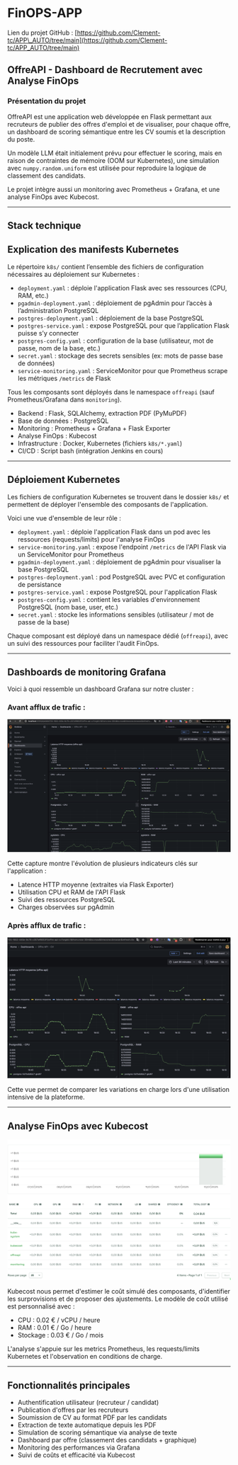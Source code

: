 # FinOPS-APP

Lien du projet GitHub : [https://github.com/Clement-tc/APP\_AUTO/tree/main](https://github.com/Clement-tc/APP_AUTO/tree/main)

## OffreAPI - Dashboard de Recrutement avec Analyse FinOps

### Présentation du projet

OffreAPI est une application web développée en Flask permettant aux recruteurs de publier des offres d'emploi et de visualiser, pour chaque offre, un dashboard de scoring sémantique entre les CV soumis et la description du poste.

Un modèle LLM était initialement prévu pour effectuer le scoring, mais en raison de contraintes de mémoire (OOM sur Kubernetes), une simulation avec `numpy.random.uniform` est utilisée pour reproduire la logique de classement des candidats.

Le projet intègre aussi un monitoring avec Prometheus + Grafana, et une analyse FinOps avec Kubecost.

---

## Stack technique

## Explication des manifests Kubernetes

Le répertoire `k8s/` contient l’ensemble des fichiers de configuration nécessaires au déploiement sur Kubernetes :

* `deployment.yaml` : déploie l'application Flask avec ses ressources (CPU, RAM, etc.)
* `pgadmin-deployment.yaml` : déploiement de pgAdmin pour l’accès à l’administration PostgreSQL
* `postgres-deployment.yaml` : déploiement de la base PostgreSQL
* `postgres-service.yaml` : expose PostgreSQL pour que l’application Flask puisse s’y connecter
* `postgres-config.yaml` : configuration de la base (utilisateur, mot de passe, nom de la base, etc.)
* `secret.yaml` : stockage des secrets sensibles (ex: mots de passe base de données)
* `service-monitoring.yaml` : ServiceMonitor pour que Prometheus scrape les métriques `/metrics` de Flask

Tous les composants sont déployés dans le namespace `offreapi` (sauf Prometheus/Grafana dans `monitoring`).

* Backend : Flask, SQLAlchemy, extraction PDF (PyMuPDF)
* Base de données : PostgreSQL
* Monitoring : Prometheus + Grafana + Flask Exporter
* Analyse FinOps : Kubecost
* Infrastructure : Docker, Kubernetes (fichiers `k8s/*.yaml`)
* CI/CD : Script bash (intégration Jenkins en cours)

---

## Déploiement Kubernetes

Les fichiers de configuration Kubernetes se trouvent dans le dossier `k8s/` et permettent de déployer l'ensemble des composants de l'application.

Voici une vue d'ensemble de leur rôle :

* `deployment.yaml` : déploie l'application Flask dans un pod avec les ressources (requests/limits) pour l'analyse FinOps
* `service-monitoring.yaml` : expose l'endpoint `/metrics` de l'API Flask via un ServiceMonitor pour Prometheus
* `pgadmin-deployment.yaml` : déploiement de pgAdmin pour visualiser la base PostgreSQL
* `postgres-deployment.yaml` : pod PostgreSQL avec PVC et configuration de persistance
* `postgres-service.yaml` : expose PostgreSQL pour l'application Flask
* `postgres-config.yaml` : contient les variables d'environnement PostgreSQL (nom base, user, etc.)
* `secret.yaml` : stocke les informations sensibles (utilisateur / mot de passe de la base)

Chaque composant est déployé dans un namespace dédié (`offreapi`), avec un suivi des ressources pour faciliter l'audit FinOps.

---

## Dashboards de monitoring Grafana

Voici à quoi ressemble un dashboard Grafana sur notre cluster :

### Avant afflux de trafic :

![Dashboard avant afflux](captures/Avant_requests.png)

Cette capture montre l'évolution de plusieurs indicateurs clés sur l'application :

* Latence HTTP moyenne (extraites via Flask Exporter)
* Utilisation CPU et RAM de l'API Flask
* Suivi des ressources PostgreSQL
* Charges observées sur pgAdmin

### Après afflux de trafic :

![Dashboard après afflux](captures/Apres_requests.png)

Cette vue permet de comparer les variations en charge lors d'une utilisation intensive de la plateforme.

---

## Analyse FinOps avec Kubecost

![Dashboard Kubecost](captures/Kubecost.png)

Kubecost nous permet d'estimer le coût simulé des composants, d'identifier les surprovisions et de proposer des ajustements. Le modèle de coût utilisé est personnalisé avec :

* CPU : 0.02 € / vCPU / heure
* RAM : 0.01 € / Go / heure
* Stockage : 0.03 € / Go / mois

L'analyse s'appuie sur les metrics Prometheus, les requests/limits Kubernetes et l'observation en conditions de charge.

---

## Fonctionnalités principales

* Authentification utilisateur (recruteur / candidat)
* Publication d'offres par les recruteurs
* Soumission de CV au format PDF par les candidats
* Extraction de texte automatique depuis les PDF
* Simulation de scoring sémantique via analyse de texte
* Dashboard par offre (classement des candidats + graphique)
* Monitoring des performances via Grafana
* Suivi de coûts et efficacité via Kubecost
